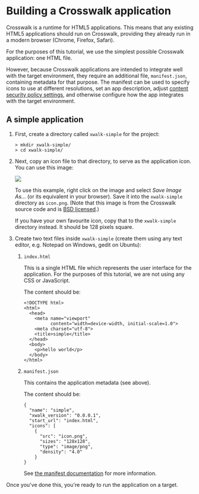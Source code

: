 # Building a Crosswalk application

Crosswalk is a runtime for HTML5 applications. This means that any existing HTML5 applications should run on Crosswalk, providing they already run in a modern browser (Chrome, Firefox, Safari).

For the purposes of this tutorial, we use the simplest possible Crosswalk application: one HTML file.

However, because Crosswalk applications are intended to integrate well with the target environment, they require an additional file, `manifest.json`, containing metadata for that purpose. The manifest can be used to specify icons to use at different resolutions, set an app description, adjust [content security policy settings](http://developer.chrome.com/extensions/contentSecurityPolicy.html), and otherwise configure how the app integrates with the target environment.

<h2 id="A-simple-application">A simple application</h2>

1.  First, create a directory called `xwalk-simple` for the project:

        > mkdir xwalk-simple/
        > cd xwalk-simple/

2.  Next, copy an icon file to that directory, to serve as the application icon. You can use this image:

    <img src="/assets/cw-app-icon.png">

    To use this example, right click on the image and select <em>Save Image As...</em> (or its equivalent in your browser). Save it into the `xwalk-simple` directory as `icon.png`. (Note that this image is from the Crosswalk source code and is [BSD licensed](https://github.com/crosswalk-project/crosswalk/blob/master/LICENSE).)

    If you have your own favourite icon, copy that to the `xwalk-simple` directory instead. It should be 128 pixels square.

3.  Create two text files inside `xwalk-simple` (create them using any text editor, e.g. Notepad on Windows, gedit on Ubuntu):

    1.  `index.html`

        This is a single HTML file which represents the user interface for the application. For the purposes of this tutorial, we are not using any CSS or JavaScript.

        The content should be:

            <!DOCTYPE html>
            <html>
              <head>
                <meta name="viewport"
                      content="width=device-width, initial-scale=1.0">
                <meta charset="utf-8">
                <title>simple</title>
              </head>
              <body>
                <p>hello world</p>
              </body>
            </html>

    2.  `manifest.json`

        This contains the application metadata (see above).

        The content should be:

            {
              "name": "simple",
              "xwalk_version": "0.0.0.1",
              "start_url": "index.html",
              "icons": [
                {
                  "src": "icon.png",
                  "sizes": "128x128",
                  "type": "image/png",
                  "density": "4.0"
                }
            }

        See [the manifest documentation](/documentation/manifest.html) for more information.

Once you've done this, you're ready to run the application on a target.
